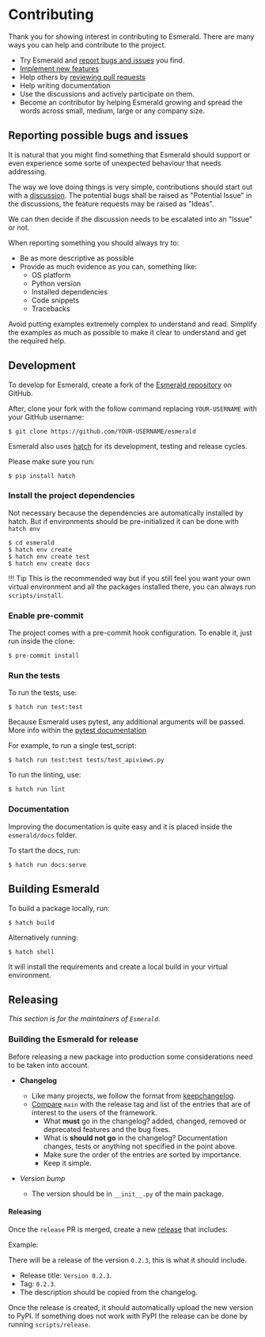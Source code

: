 # Contributing

Thank you for showing interest in contributing to Esmerald. There are many ways you can help and contribute to the
project.

* Try Esmerald and [report bugs and issues](https://github.com/dymmond/esmerald/issues/new) you find.
* [Implement new features](https://github.com/dymmond/esmerald/issues?q=is%3Aissue+is%3Aopen+label%3A%22good+first+issue%22)
* Help others by [reviewing pull requests](https://github.com/dymmond/esmerald/pulls)
* Help writing documentation
* Use the discussions and actively participate on them.
* Become an contributor by helping Esmerald growing and spread the words across small, medium, large or any company
size.

## Reporting possible bugs and issues

It is natural that you might find something that Esmerald should support or even experience some sorte of unexpected
behaviour that needs addressing.

The way we love doing things is very simple, contributions should start out with a
[discussion](https://github.com/dymmond/esmerald/discussions). The potential bugs shall be raised as "Potential Issue"
in the discussions, the feature requests may be raised as "Ideas".

We can then decide if the discussion needs to be escalated into an "Issue" or not.

When reporting something you should always try to:

* Be as more descriptive as possible
* Provide as much evidence as you can, something like:
    * OS platform
    * Python version
    * Installed dependencies
    * Code snippets
    * Tracebacks

Avoid putting examples extremely complex to understand and read. Simplify the examples as much as possible to make
it clear to understand and get the required help.

## Development

To develop for Esmerald, create a fork of the [Esmerald repository](https://github.com/dymmond/esmerald) on GitHub.

After, clone your fork with the follow command replacing `YOUR-USERNAME` with your GitHub username:

```shell
$ git clone https://github.com/YOUR-USERNAME/esmerald
```

Esmerald also uses [hatch](https://hatch.pypa.io/latest/) for its development, testing and release cycles.

Please make sure you run:

```shell
$ pip install hatch
```

### Install the project dependencies

Not necessary because the dependencies are automatically installed by hatch.
But if environments should be pre-initialized it can be done with `hatch env`

```shell
$ cd esmerald
$ hatch env create
$ hatch env create test
$ hatch env create docs
```

!!! Tip
    This is the recommended way but if you still feel you want your own virtual environment and
    all the packages installed there, you can always run `scripts/install`.

### Enable pre-commit

The project comes with a pre-commit hook configuration. To enable it, just run inside the clone:

```shell
$ pre-commit install
```

### Run the tests

To run the tests, use:


```shell
$ hatch run test:test
```

Because Esmerald uses pytest, any additional arguments will be passed. More info within the
[pytest documentation](https://docs.pytest.org/en/latest/how-to/usage.html)

For example, to run a single test_script:

```shell
$ hatch run test:test tests/test_apiviews.py
```

To run the linting, use:


```shell
$ hatch run lint
```

### Documentation

Improving the documentation is quite easy and it is placed inside the `esmerald/docs` folder.

To start the docs, run:


```shell
$ hatch run docs:serve
```

## Building Esmerald

To build a package locally, run:


```shell
$ hatch build
```


Alternatively running:


```shell
$ hatch shell
```

It will install the requirements and create a local build in your virtual environment.

## Releasing

*This section is for the maintainers of `Esmerald`*.

### Building the Esmerald for release

Before releasing a new package into production some considerations need to be taken into account.

* **Changelog**
    * Like many projects, we follow the format from [keepchangelog](https://keepachangelog.com/en/1.0.0/).
    * [Compare](https://github.com/dymmond/esmerald/compare/) `main` with the release tag and list of the entries
that are of interest to the users of the framework.
        * What **must** go in the changelog? added, changed, removed or deprecated features and the bug fixes.
        * What is **should not go** in the changelog? Documentation changes, tests or anything not specified in the
point above.
        * Make sure the order of the entries are sorted by importance.
        * Keep it simple.

* *Version bump*
    * The version should be in `__init__.py` of the main package.

#### Releasing

Once the `release` PR is merged, create a new [release](https://github.com/dymmond/esmerald/releases/new)
that includes:

Example:

There will be a release of the version `0.2.3`, this is what it should include.

* Release title: `Version 0.2.3`.
* Tag: `0.2.3`.
* The description should be copied from the changelog.

Once the release is created, it should automatically upload the new version to PyPI. If something
does not work with PyPI the release can be done by running `scripts/release`.

